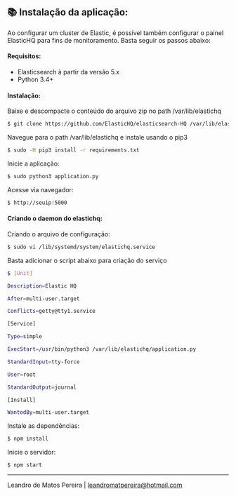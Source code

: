 ## :books: Instalação da aplicação:

Ao configurar um cluster de Elastic, é possível também configurar o painel ElasticHQ para fins de monitoramento. Basta seguir os passos abaixo:

#### Requisitos:

-   Elasticsearch à partir da versão 5.x
-	Python 3.4+

#### Instalação:

Baixe e descompacte o conteúdo do arquivo zip no path /var/lib/elastichq

```sh
$ git clone https://github.com/ElasticHQ/elasticsearch-HQ /var/lib/elastichq
```

Navegue para o path /var/lib/elastichq  e instale usando o pip3

```sh
$ sudo -H pip3 install -r requirements.txt
```

Inicie a aplicação:
```sh
$ sudo python3 application.py
```

Acesse via navegador:
```sh
$ http://seuip:5000
```

#### Criando o daemon do elastichq:

Criando o arquivo de configuração:
```sh
$ sudo vi /lib/systemd/system/elastichq.service
```

Basta adicionar o script abaixo para criação do serviço
```sh
$ [Unit]

Description=Elastic HQ

After=multi-user.target

Conflicts=getty@tty1.service

[Service]

Type=simple

ExecStart=/usr/bin/python3 /var/lib/elastichq/application.py

StandardInput=tty-force

User=root

StandardOutput=journal

[Install]

WantedBy=multi-user.target
```
Instale as dependências:
```sh
$ npm install
```
Inicie o servidor:
```sh
$ npm start
```

----------

Leandro de Matos Pereira |
leandromatpereira@hotmail.com